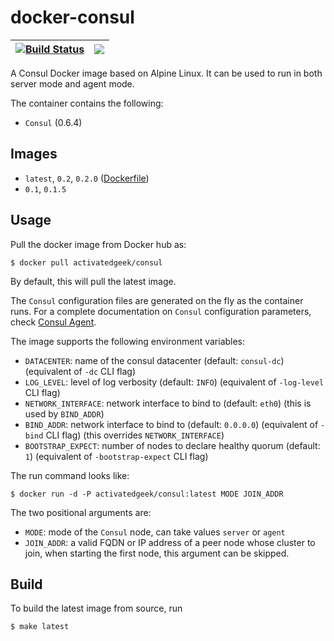 # docker-consul

| [![Build Status](https://travis-ci.org/activatedgeek/docker-consul.svg?branch=master)](https://travis-ci.org/activatedgeek/docker-consul) | [![](https://imagelayers.io/badge/activatedgeek/consul:latest.svg)](https://imagelayers.io/?images=activatedgeek/consul:latest 'Get your own badge on imagelayers.io') |
|:-:|:-:|

A Consul Docker image based on Alpine Linux. It can be used to run in both
server mode and agent mode.

The container contains the following:
* `Consul` (0.6.4)

## Images
* `latest`, `0.2`, `0.2.0` ([Dockerfile](./Dockerfile))
* `0.1`, `0.1.5`

## Usage
Pull the docker image from Docker hub as:
```
$ docker pull activatedgeek/consul
```
By default, this will pull the latest image.

The `Consul` configuration files are generated on the fly as the container runs.
For a complete documentation on `Consul` configuration parameters, check
[Consul Agent](https://www.consul.io/docs/agent/options.html).

The image supports the following environment variables:
* `DATACENTER`: name of the consul datacenter (default: `consul-dc`) (equivalent of `-dc` CLI flag)
* `LOG_LEVEL`: level of log verbosity (default: `INFO`) (equivalent of `-log-level` CLI flag)
* `NETWORK_INTERFACE`: network interface to bind to (default: `eth0`) (this is used by `BIND_ADDR`)
* `BIND_ADDR`: network interface to bind to (default: `0.0.0.0`) (equivalent of `-bind` CLI flag) (this overrides `NETWORK_INTERFACE`)
* `BOOTSTRAP_EXPECT`: number of nodes to declare healthy quorum (default: `1`) (equivalent of `-bootstrap-expect` CLI flag)

The run command looks like:
```
$ docker run -d -P activatedgeek/consul:latest MODE JOIN_ADDR
```

The two positional arguments are:
* `MODE`: mode of the `Consul` node, can take values `server` or `agent`
* `JOIN_ADDR`: a valid FQDN or IP address of a peer node whose cluster to join,
when starting the first node, this argument can be skipped.

## Build
To build the latest image from source, run
```
$ make latest
```

